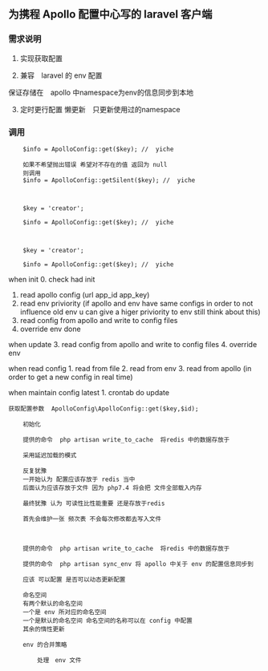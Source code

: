 ## 为携程 Apollo 配置中心写的 laravel 客户端

###  需求说明

1. 实现获取配置

2. 兼容　laravel 的 env 配置  

保证存储在　apollo 中namespace为env的信息同步到本地

3. 定时更行配置 懒更新　只更新使用过的namespace

###  调用

```
    $info = ApolloConfig::get($key); //  yiche
    
    如果不希望抛出错误 希望对不存在的值 返回为 null 
    则调用 
    $info = ApolloConfig::getSilent($key); //  yiche
    
```

``` 调用默认命名空间

    $key = 'creator';
        
    $info = ApolloConfig::get($key); //  yiche
    
```


``` 调用 env 命名空间

    $key = 'creator'; 
           
    $info = ApolloConfig::get($key); //  yiche
```



when init
 0. check had init
 1. read apollo config (url app_id app_key)
 2. read env priviority
 (if apollo and env have same configs in order to not influence old env  u can give a higer priviority to env still think about this)
 3. read config from apollo and write to config files
 4. override env
 done


when update
 3. read config from apollo and write to config files
 4. override env

when read config
    1. read from file
    2. read from env
    3. read from apollo (in order to get a new config in real time)

when maintain config latest
    1. crontab do update



```
获取配置参数  ApolloConfig\ApolloConfig::get($key,$id);
```


```
    初始化
    
    提供的命令  php artisan write_to_cache  将redis 中的数据存放于
```

```
    采用延迟加载的模式
    
    反复犹豫 
    一开始认为 配置应该存放于 redis 当中
    后面认为应该存放于文件 因为 php7.4 将会把 文件全部载入内存 
    
    最终犹豫 认为 可读性比性能重要 还是存放于redis 
    
    首先会维护一张 频次表 不会每次修改都去写入文件
    
    
```

```
    提供的命令  php artisan write_to_cache  将redis 中的数据存放于
    
    提供的命令  php artisan sync_env 将 apollo 中关于 env 的配置信息同步到 
    
    应该 可以配置 是否可以动态更新配置
```


```
    命名空间 
    有两个默认的命名空间 
    一个是 env 所对应的命名空间
    一个是默认的命名空间 命名空间的名称可以在 config 中配置
    其余的惰性更新
```

``` 
    env 的合并策略
```


```
        处理　env 文件
        
```
